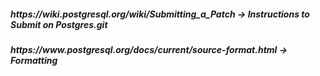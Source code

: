 <h5>https://wiki.postgresql.org/wiki/Submitting_a_Patch -> Instructions to Submit on Postgres.git</h5>
<h5>https://www.postgresql.org/docs/current/source-format.html -> Formatting </h5>
